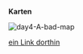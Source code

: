 <b>Karten</b>

![day4-A-bad-map](https://github.com/chwoma/krippen_by/assets/144381269/a634489f-e9b1-4a42-b816-e9e17da62a7e)

<a href=https://github.com/chwoma/krippen_by/tree/main/skripte> ein Link dorthin </a>
